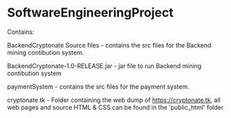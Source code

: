 # SoftwareEngineeringProject


Contains:

BackendCryptonate Source files - contains the src files for the Backend mining contibution system.

BackendCryptonate-1.0-RELEASE.jar - jar file to run Backend mining contibution system

paymentSystem - contains the src files for the payment system.

cryptonate.tk - Folder containing the web dump of https://cryptonate.tk, all web pages and source HTML & CSS can be found in the 'public_html' folder
